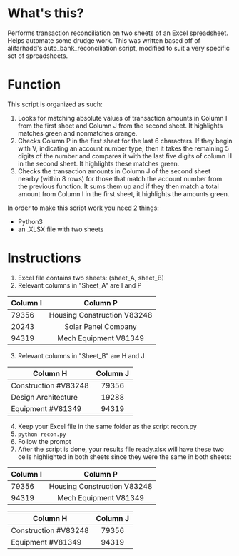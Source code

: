 # What's this?
Performs transaction reconciliation on two sheets of an Excel spreadsheet. Helps automate some drudge work. This was written based off of alifarhadd's auto_bank_reconciliation script, modified to suit a very specific set of spreadsheets. 

# Function
This script is organized as such:

1. Looks for matching absolute values of transaction amounts in Column I from the first sheet and Column J from the second sheet. It highlights matches green and nonmatches orange.
2. Checks Column P in the first sheet for the last 6 characters. If they begin with V, indicating an account number type, then it takes the remaining 5 digits of the number and compares it with the last five digits of column H in the second sheet. It highlights these matches green.
3. Checks the transaction amounts in Column J of the second sheet nearby (within 8 rows) for those that match the account number from the previous function. It sums them up and if they then match a total amount from Column I in the first sheet, it highlights the amounts green. 

In order to make this script work you need 2 things:
 * Python3
 * an .XLSX file with two sheets
 
# Instructions
1. Excel file contains two sheets: (sheet_A, sheet_B)
2. Relevant columns in "Sheet_A" are I and P

| Column I | Column P         |
| ------------- |:----------:|
|   79356       | Housing Construction V83248			 |
|   20243       | Solar Panel Company      |
| 	94319       | Mech Equipment V81349      |

3. Relevant columns in "Sheet_B" are H and J

| Column H        | Column J        |
| ------------- |:-------------:|
|   Construction #V83248  | 79356		 |
|  Design Architecture      | 19288      |
| 	Equipment #V81349    | 94319      |

4. Keep your Excel file in the same folder as the script recon.py
5. ```python recon.py```
6. Follow the prompt
7. After the script is done, your results file ready.xlsx will have these two cells highlighted in both sheets since they were the same in both sheets:

| Column I | Column P         |
| ------------- |:----------:|
|   79356       | Housing Construction V83248			 |
| 	94319       | Mech Equipment V81349      |

| Column H        | Column J        |
| ------------- |:-------------:|
|   Construction #V83248  | 79356		 |
| 	Equipment #V81349    | 94319      |
